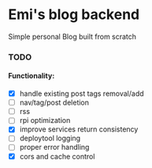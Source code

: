 # Emi's blog backend
Simple personal Blog built from scratch
### TODO
#### Functionality:
 - [x] handle existing post tags removal/add
 - [ ] nav/tag/post deletion
 - [ ] rss
 - [ ] rpi optimization
 - [x] improve services return consistency
 - [ ] deploytool logging
 - [ ] proper error handling
 - [x] cors and cache control
